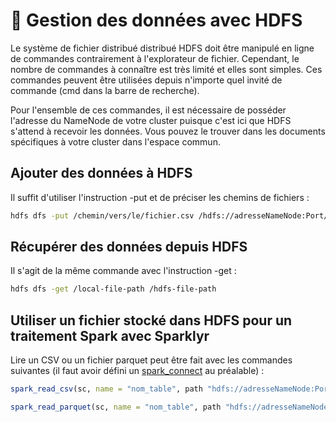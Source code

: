 # 🐘 Gestion des données avec HDFS

Le système de fichier distribué distribué HDFS doit être manipulé en ligne de commandes contrairement à l'explorateur de fichier. Cependant, le nombre de commandes à connaître est très limité et elles sont simples. Ces commandes peuvent être utilisées depuis n'importe quel invité de commande (cmd dans la barre de recherche).

Pour l'ensemble de ces commandes, il est nécessaire de posséder l'adresse du NameNode de votre cluster puisque c'est ici que HDFS s'attend à recevoir les données. Vous pouvez le trouver dans les documents spécifiques à votre cluster dans l'espace commun.

## Ajouter des données à HDFS

Il suffit d'utiliser l'instruction -put et de préciser les chemins de fichiers :

```bash
hdfs dfs -put /chemin/vers/le/fichier.csv /hdfs://adresseNameNode:Port/file.csv)
```

## Récupérer des données depuis HDFS

Il s'agit de la même commande avec l'instruction -get :

```bash
hdfs dfs -get /local-file-path /hdfs-file-path
```

## Utiliser un fichier stocké dans HDFS pour un traitement Spark avec Sparklyr

Lire un CSV ou un fichier parquet peut être fait avec les commandes suivantes (il faut avoir défini un [spark\_connect](sparklyr-en-mode-cluster.md#adapter-la-configuration) au préalable) :&#x20;

```r
spark_read_csv(sc, name = "nom_table", path "hdfs://adresseNameNode:Port/fichier.csv")
```

```r
spark_read_parquet(sc, name = "nom_table", path "hdfs://adresseNameNode:Port/fichier.parquet")
```
